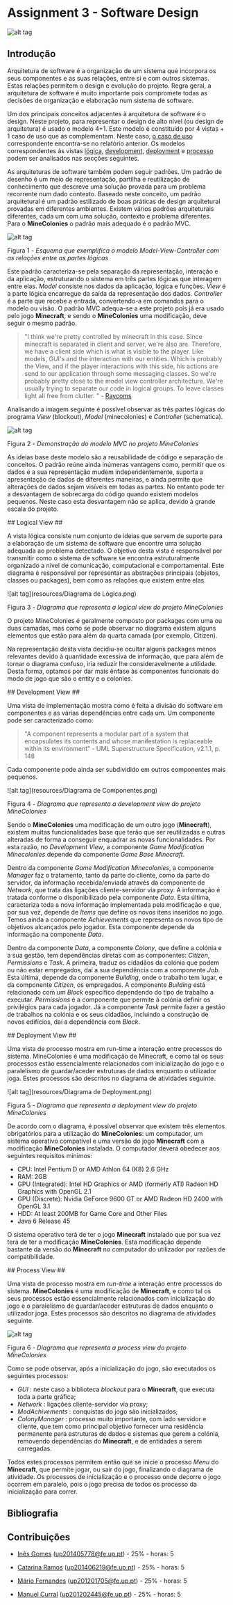 # Assignment 3 - Software Design #

![alt tag](resources/minecolonies.png)

## Introdução ##

Arquitetura de software é a organização de um sistema que incorpora os seus componentes e as suas relações, entre si e com outros sistemas. Estas relações permitem o design e evolução do projeto. Regra geral, a arquitetura de software é muito importante pois compromete todas as decisões de organização e elaboração num sistema de software.

Um dos principais conceitos adjacentes à arquitetura de software é o design. Neste projeto, para representar o design de alto nível (ou design de arquitetura) é usado o modelo 4+1. Este modelo é constituído por 4 vistas + 1 caso de uso que as complementam. Neste caso, [o caso de uso](https://github.com/inesgomes/minecolonies/blob/develop/ESOF-docs/Assignment2.md) correspondente encontra-se no relatório anterior. Os modelos correspondentes às vistas [lógica](#logical), [development](#development), [deployment](#deployment) e [processo](#process) podem ser analisados nas secções seguintes.

As arquiteturas de software também podem seguir padrões. Um padrão de desenho é um meio de representação, partilha e reutilização de conhecimento que descreve uma solução provada para um problema recorrente num dado contexto. Baseado neste conceito, um padrão arquitetural é um padrão estilizado de boas práticas de design arquitetural provadas em diferentes ambientes. Existem vários padrões arquiteturais diferentes, cada um com uma solução, contexto e problema diferentes. Para o **MineColonies** o padrão mais adequado é o padrão MVC. 

![alt tag](resources/mvc.png)

Figura 1 - *Esquema que exemplifica o modelo Model-View-Controller com as relações entre as partes lógicas*

Este padrão caracteriza-se pela separação da representação, interação e da aplicação, estruturando o sistema em três partes lógicas que interagem entre elas. *Model* consiste nos dados da aplicação, lógica e funções. *View* é a parte lógica encarregue da saída da representação dos dados. *Controller* é a parte que recebe a entrada, convertendo-a em comandos para o modelo ou visão. O padrão MVC adequa-se a este projeto pois já era usado pelo jogo **Minecraft**, e sendo o **MineColonies** uma modificação, deve seguir o mesmo padrão.

> "I think we're pretty controlled by minecraft in this case. Since minecraft is separated in client and server, we're also are. Therefore, we have a client side which is what is visible to the player. Like models, GUI's and the interaction with our entities. Which is probably the View, and if the player interactions with this side, his actions are send to our application through some messaging classes. So we're probably pretty close to the model view controller architecture. We're usually trying to separate our code in logical groups. To leave classes light  alI free from clutter. " - [Raycoms](https://github.com/Raycoms)

Analisando a imagem seguinte é possível observar as três partes lógicas do programa *View* (blockout), *Model* (minecolonies) e *Controller* (schematica). 

![alt tag](resources/partesLogicas.PNG)

Figura 2 - *Demonstração do modelo MVC no projeto MineColonies*

As ideias base deste modelo são a reusabilidade de código e separação de conceitos. O padrão reúne ainda inúmeras vantagens como, permitir que os dados e a sua representação mudem independentemente, suporta a apresentação de dados de diferentes maneiras, e ainda permite que alterações de dados sejam visíveis em todas as partes. No entanto pode ter a desvantagem de sobrecarga do código quando existem modelos pequenos. Neste caso esta desvantagem não se aplica, devido à grande escala do projeto.

<a name="logical"/>
## Logical View ##

A vista lógica consiste num conjunto de ideias que servem de suporte para a elaboração de um sistema de software que encontre uma solução adequada ao problema detectado. O objetivo desta vista é responsável por transmitir como o sistema de software se encontra estruturalmente organizado a nível de comunicação, computacional e comportamental. Este diagrama  é responsável por representar as abstrações principais (objetos, classes ou packages),  bem como as relações que existem entre elas.


![alt tag](resources/Diagrama de Lógica.png)

Figura 3 - *Diagrama que representa a logical view do projeto MineColonies*

O projeto MineColonies é geralmente composto por packages com uma ou duas camadas, mas como se pode observar no diagrama existem alguns elementos que estão para além da quarta camada (por exemplo, Citizen).

Na representação desta vista decidiu-se ocultar alguns packages menos relevantes devido à quantidade excessiva de informação, que para além de tornar o diagrama confuso, iria reduzir lhe consideravelmente a utilidade. Desta forma, optamos por dar mais ênfase às componentes funcionais do modo de jogo que são o entity e o colonies.

<a name="development"/>
## Development View ##

Uma vista de implementação mostra como é feita a divisão do software em componentes e as várias dependências entre cada um. Um componente pode ser caracterizado como:

> "A component represents a modular part of a system that encapsulates its contents and whose manifestation is replaceable within its environment" - UML Superstructure Specification, v2.1.1, p. 148

Cada componente pode ainda ser subdividido em outros componentes mais pequenos.

![alt tag](resources/Diagrama de Componentes.png)

Figura 4 - *Diagrama que representa a development view do projeto MineColonies*

Sendo o **MineColonies** uma modificação de um outro jogo (**Minecraft**), existem muitas funcionalidades base que terão que ser reutilizadas e outras alteradas de forma a conseguir enquadrar as novas funcionalidades. Por esta razão, no *Development View*, a componente *Game Modification Minecolonies* depende da componente *Game Base Minecraft*.

Dentro da componente *Game Modification Minecolonies*, a componente *Manager* faz o tratamento, tanto da parte do cliente, como da parte do servidor, da informação recebida/enviada através da componente de *Network*, que trata das ligações cliente-servidor via proxy. A informação é tratada conforme o disponibilizado pela componente *Data*. Esta última, caracteriza toda a nova informação implementada pela modificação e que, por sua vez, depende de *Items* que define os novos itens inseridos no jogo. Temos ainda a componente *Achievements* que representa os novos tipo de objetivos alcançados pelo jogador. Esta componente depende da informação na componente *Data*.
	
Dentro da componente *Data*, a componente *Colony*, que define a colónia e a sua gestão, tem dependências diretas com as componentes: *Citizen*, *Permissions* e *Task*. A primeira, traduz os cidadãos da colónia que podem ou não estar empregados, daí a sua dependência com a componente *Job*. Esta última, depende da componente *Building*, onde o trabalho tem lugar, e da componente *Citizen*, os empregados. A componente *Building* está relacionado com um *Block* específico dependendo do tipo de trabalho a executar. *Permissions* é a componente que permite à colónia definir os privilégios para cada jogador. Já a componente *Task* permite fazer a gestão de trabalhos na colónia e os seus cidadãos, incluindo a construção de novos edifícios, daí a dependência com *Block*.

<a name="deployment"/>
## Deployment View ##

Uma vista de processo mostra em run-time a interação entre processos do sistema. MineColonies é uma modificação de Minecraft, e como tal os seus processos estão essencialmente relacionados com inicialização do jogo e o paralelismo de guardar/aceder estruturas de dados enquanto o utilizador joga. Estes processos são descritos no diagrama de atividades seguinte.

![alt tag](resources/Diagrama de Deployment.png)

Figura 5 - *Diagrama que representa a deployment view do projeto MineColonies*

De acordo com o diagrama, é possível observar que existem três elementos obrigatórios para a utilização do **MineColonies**: um computador, um sistema operativo compatível e uma versão do jogo **Minecraft** com a modificação **MineColonies** instalada. O computador deverá obedecer aos seguintes requisitos mínimos:

* CPU: Intel Pentium D or AMD Athlon 64 (K8) 2.6 GHz
* RAM: 2GB
* GPU (Integrated): Intel HD Graphics or AMD (formerly ATI) Radeon HD Graphics with OpenGL 2.1
* GPU (Discrete): Nvidia GeForce 9600 GT or AMD Radeon HD 2400 with OpenGL 3.1
* HDD: At least 200MB for Game Core and Other Files
* Java 6 Release 45

O sistema operativo terá de ter o jogo **Minecraft** instalado que por sua vez terá de ter a modificação **MineColonies**. Esta modificação depende bastante da versão do **Minecraft** no computador do utilizador por razões de compatibilidade.

<a name="process"/>
## Process View ##

Uma vista de processo mostra em *run-time* a interação entre processos do sistema. **MineColonies** é uma modificação de **Minecraft**, e como tal os seus processos estão essencialmente relacionados com inicialização do jogo e o paralelismo de guardar/aceder estruturas de dados enquanto o utilizador joga. Estes processos são descritos no diagrama de atividades seguinte.

![alt tag](resources/processView.PNG)

Figura 6 - *Diagrama que representa a process view do projeto MineColonies*

Como se pode observar, após a inicialização do jogo, são executados os seguintes processos:

* *GUI* : neste caso a biblioteca *blockout* para o **Minecraft**, que executa toda a parte gráfica;
* *Network* : ligações cliente-servidor via proxy;
* *ModAchivements* : conquistas do jogo são inicializados;
* *ColonyManager* : processo muito importante, com lado servidor e cliente, que tem como principal objetivo fornecer uma residência permanente para estruturas de dados e sistemas que gerem a colónia, removendo dependências do **Minecraft**, e de entidades a serem carregadas. 

Todos estes processos permitem então que se inicie o processo *Menu* do **Minecraft**, que permite jogar, ou sair do jogo, finalizando o diagrama de atividade. Os processos de inicialização e o processo onde decorre o jogo ocorrem em paralelo, pois o jogo precisa de todos os processo da inicialização para correr.

## Bibliografia ##

## Contribuições ##

* [Inês Gomes](https://github.com/inesgomes) (up201405778@fe.up.pt) - 25% - horas: 5

* [Catarina Ramos](https://github.com/catramos96) (up201406219@fe.up.pt) - 25% - horas: 5

* [Mário Fernandes](https://github.com/MarioFernandes73) (up201201705@fe.up.pt) - 25% - horas: 5

* [Manuel Curral](https://github.com/Camolas)  (up201202445@fe.up.pt) - 25% - horas: 5
